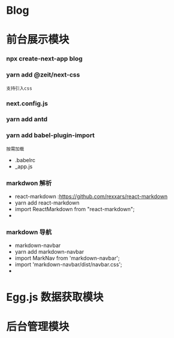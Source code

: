 # Blog

# 前台展示模块

### npx create-next-app blog

### yarn add @zeit/next-css

    支持引入css

### next.config.js

### yarn add antd

### yarn add babel-plugin-import

    按需加载

- .babelrc
- \_app.js

### markdwon 解析

- react-markdown :https://github.com/rexxars/react-markdown
- yarn add react-markdown
- import ReactMarkdown from "react-markdown";
- <ReactMarkdown source={xxxx} escapeHtml={false} />

### markdown 导航

- markdown-navbar
- yarn add markdown-navbar
- import MarkNav from 'markdown-navbar';
- import 'markdown-navbar/dist/navbar.css';
- <MarkNav className="article-menu" source={xxx} ordered={false} />

# Egg.js 数据获取模块

# 后台管理模块
